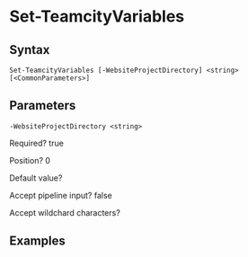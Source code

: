 

# Set-TeamcityVariables


## Syntax

    Set-TeamcityVariables [-WebsiteProjectDirectory] <string> [<CommonParameters>]



## Parameters

    
    -WebsiteProjectDirectory <string>

Required?  true

Position? 0

Default value? 

Accept pipeline input? false

Accept wildchard characters? 
    

## Examples


